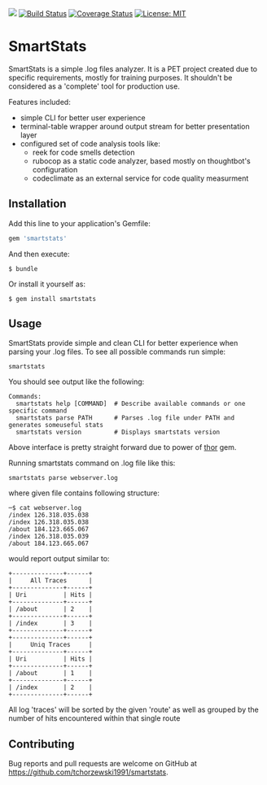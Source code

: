 <a href="https://codeclimate.com/github/tchorzewski1991/smartstats/maintainability"><img src="https://api.codeclimate.com/v1/badges/2ade2348dc8de81b93f6/maintainability" /></a> [![Build Status](https://travis-ci.org/tchorzewski1991/smartstats.svg?branch=master)](https://travis-ci.org/tchorzewski1991/smartstats) [![Coverage Status](https://coveralls.io/repos/github/tchorzewski1991/smartstats/badge.svg?branch=master)](https://coveralls.io/github/tchorzewski1991/smartstats?branch=master) [![License: MIT](https://img.shields.io/badge/License-MIT-yellow.svg)](https://opensource.org/licenses/MIT)

# SmartStats

SmartStats is a simple .log files analyzer. It is a PET project created due to specific requirements,
mostly for training purposes. It shouldn't be considered as a 'complete' tool for production use.

Features included:
- simple CLI for better user experience
- terminal-table wrapper around output stream for better presentation layer
- configured set of code analysis tools like:
  - reek for code smells detection
  - rubocop as a static code analyzer, based mostly on thoughtbot's configuration
  - codeclimate as an external service for code quality measurment

## Installation

Add this line to your application's Gemfile:

```ruby
gem 'smartstats'
```

And then execute:

    $ bundle

Or install it yourself as:

    $ gem install smartstats

## Usage

SmartStats provide simple and clean CLI for better experience when parsing your .log files. To see all possible
commands run simple:

```
smartstats
```

You should see output like the following:

```
Commands:
  smartstats help [COMMAND]  # Describe available commands or one specific command
  smartstats parse PATH      # Parses .log file under PATH and generates someuseful stats
  smartstats version         # Displays smartstats version
```

Above interface is pretty straight forward due to power of [thor](https://github.com/erikhuda/thor) gem.

Running smartstats command on .log file like this:

```
smartstats parse webserver.log
```

where given file contains following structure:

```
─$ cat webserver.log
/index 126.318.035.038
/index 126.318.035.038
/about 184.123.665.067
/index 126.318.035.039
/about 184.123.665.067
```

would report output similar to:

```
+--------------+------+
|     All Traces      |
+--------------+------+
| Uri          | Hits |
+--------------+------+
| /about       | 2    |
+--------------+------+
| /index       | 3    |
+--------------+------+
+--------------+------+
|     Uniq Traces     |
+--------------+------+
| Uri          | Hits |
+--------------+------+
| /about       | 1    |
+--------------+------+
| /index       | 2    |
+--------------+------+

```

All log 'traces' will be sorted by the given 'route' as well as grouped by the number of hits
encountered within that single route

## Contributing

Bug reports and pull requests are welcome on GitHub at https://github.com/tchorzewski1991/smartstats.
